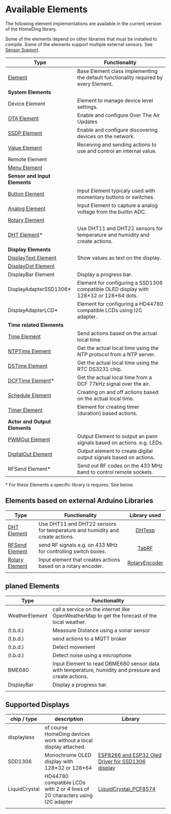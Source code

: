 # Available Elements

The following element implementations are available in the current version of the HomeDing library.

Some of the elements depend on other libraries that must be installed to compile.
Some of the elements support multiple external sensors. See [Sensor Support](sensorsupport).

| Type                                      | Functionality                                                                           |
| ----------------------------------------- | --------------------------------------------------------------------------------------- |
| [Element](ElementClass)                   | Base Element class implementing the default functionality required by every Element.    |
| **System Elements**                       |
| Device Element                            | Element to manage device level settings.                                                |
| [OTA Element](otaelement)                 | Enable and configure Over The Air Updates                                               |
| [SSDP Element](ssdpelement)               | Enable and configure discovering devices on the network.                                |
| [Value Element](ValueElement)             | Receiving and sending actions to use and control an internal value.                     |
| Remote Element                            |                                                                                         |
| [Menu Element](MenuElement)               |                                                                                         |
| **Sensor and Input Elements**             |                                                                                         |
| [Button Element](ButtonElement)           | Input Element typicaly used with momentary buttons or switches.                         |
| [Analog Element](analogelement)           | Input Element to capture a analog voltage from the builtin ADC.                         |
| [Rotary Element](rotaryelement)           |                                                                                         |
| [DHT Element](DHTElement)*                | Use DHT11 and DHT22 sensors for temperature and humidity and create actions.            |
| **Display Elements**                      |                                                                                         |
| [DisplayText Element](displaytextelement) | Show values as text on the display.                                                     |
| [DisplayDot Element](displaydotelement)   |                                                                                         |
| DisplayBar Element                        | Display a progress bar.                                                                 |
| DisplayAdapterSSD1306*                    | Element for configuring a SSD1306 compatible OLED display with 128\*32 or 128\*64 dots. |
| DisplayAdapterLCD*                        | Element for configuring a HD44780 compatible LCDs using I2C adapter.                    |
| **Time related Elements**                 |                                                                                         |
| [Time Element](timeelement)               | Send actions based on the actual local time.                                            |
| [NTPTime Element](ntptimeelement)         | Get the actual local time using the NTP protocol from a NTP server.                     |
| [DSTime Element](ntptimeelement)          | Get the actual local time using the RTC DS3231 chip.                                    |
| [DCFTime Element](dcftimeelement)*        | Get the actual local time from a DCF 77kHz signal over the air.                         |
| [Schedule Element](ScheduleElement)       | Creating on and off actions based on the actual local time.                             |
| [Timer Element](timerelement)             | Element for creating timer (duration) based actions.                                    |
| **Actor and Output Elements**             |                                                                                         |
| [PWMOut Element](PWMOutElement)           | Output Element to output an pwm signals based on actions. e.g. LEDs.                    |
| [DigitalOut Element](digitaloutelement)   | Output element to create digital output signals based on actions.                       |
| RFSend Element*                           | Send out RF codes on the 433 MHz band to control remote sockets.                        |

\* For these Elements a specific library is requires. See below.

## Elements based on external Arduino Libraries

| Type                            | Functionality                                                                |  Library used   |
| ------------------------------- | ---------------------------------------------------------------------------- | :-------------: |
| [DHT Element](DHTElement)       | Use DHT11 and DHT22 sensors for temperature and humidity and create actions. |    [DHTesp]     |
| [RFSend Element](rfsendelement) | send RF signals e.g. on 433 MHz for controlling switch boxes.                |     [TabRF]     |
| [Rotary Element](rotaryelement) | Input element that creates actions based on a rotary encoder.                | [RotaryEncoder] |
|                                 |

[DHTesp]: https://github.com/beegee-tokyo/DHTesp "DHT library for ESP boards."
[TabRF]: https://github.com/mathertel/tabrf "Table driven RF library"
[RotaryEncoder]: http://www.mathertel.de/Arduino/RotaryEncoderLibrary.aspx "A library for using a rotary encoder as an input."

## planed Elements

| Type           | Functionality                                                                                         |
| -------------- | ----------------------------------------------------------------------------------------------------- |
| WeatherElement | call a service on the internet like OpenWeatherMap to get the forecast of the local weather.          |
| (t.b.d.)       | Meassure Distance using a sonar sensor                                                                |
| (t.b.d.)       | send actions to a MQTT broker                                                                         |
| (t.b.d.)       | Detect movement                                                                                       |
| (t.b.d.)       | Detect noise using a microphone                                                                       |
| BME680         | Input Element to read DBME680 sensor data with temperature, humidity and pressure and create actions. |
| DisplayBar     | Display a progress bar.                                                                               |
|                |

## Supported Displays

| chip / type   | description                                                                  | Library                                             |
| ------------- | ---------------------------------------------------------------------------- | --------------------------------------------------- |
| displayless   | of course HomeDing devices work without a local display attached.            |                                                     |
| SDD1306       | Monochrome OLED display with 128\*32 or 128\*64                              | [ESP8266 and ESP32 Oled Driver for SSD1306 display] |
| LiquidCrystal | HD44780 compatible LCDs with 2 or 4 lines of 20 characters using I2C adapter | [LiquidCrystal_PCF8574]                             |
|               |
[ESP8266 and ESP32 Oled Driver for SSD1306 display]: ()
[LiquidCrystal_PCF8574]: (https://www.mathertel.de/arduino/LiquidCrystal_PCF8574.aspx)